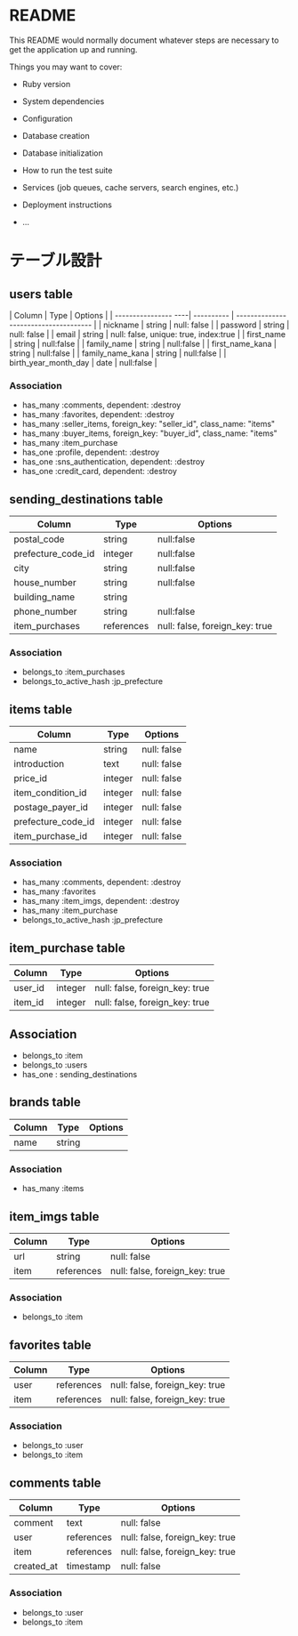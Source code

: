 # README

This README would normally document whatever steps are necessary to get the
application up and running.

Things you may want to cover:

* Ruby version

* System dependencies

* Configuration

* Database creation

* Database initialization

* How to run the test suite

* Services (job queues, cache servers, search engines, etc.)

* Deployment instructions

* ...


# テーブル設計

## users table
| Column               | Type       | Options                               |
| ---------------- ----| ---------- | ------------------------------------- |
| nickname             | string     | null: false                           |
| password             | string     | null: false                           |
| email                | string     | null: false, unique: true, index:true |
| first_name           | string     | null:false                            |
| family_name          | string     | null:false                            |
| first_name_kana      | string     | null:false                            |
| family_name_kana     | string     | null:false                            |
| birth_year_month_day | date       | null:false                            |

### Association
- has_many :comments, dependent: :destroy
- has_many :favorites, dependent: :destroy
- has_many :seller_items, foreign_key: "seller_id", class_name: "items"
- has_many :buyer_items, foreign_key: "buyer_id", class_name: "items"
- has_many :item_purchase
- has_one :profile, dependent: :destroy
- has_one :sns_authentication, dependent: :destroy
- has_one :credit_card, dependent: :destroy


## sending_destinations table
| Column             | Type       | Options                        |
| ------------------ | ---------- | ------------------------------ |
| postal_code        | string     | null:false                     |
| prefecture_code_id | integer    | null:false                     |
| city               | string     | null:false                     |
| house_number       | string     | null:false                     |
| building_name      | string     |                                |
| phone_number       | string     | null:false                     |
| item_purchases     | references | null: false, foreign_key: true |

### Association
- belongs_to :item_purchases
- belongs_to_active_hash :jp_prefecture



## items table
| Column              | Type    | Options     |
| ------------------- | ------- | ----------- |
| name                | string  | null: false |
| introduction        | text    | null: false |
| price_id            | integer | null: false |
| item_condition_id   | integer | null: false |
| postage_payer_id    | integer | null: false |
| prefecture_code_id  | integer | null: false |
| item_purchase_id    | integer | null: false |

### Association
- has_many :comments, dependent: :destroy
- has_many :favorites
- has_many :item_imgs, dependent: :destroy
- has_many :item_purchase 
- belongs_to_active_hash :jp_prefecture


## item_purchase table
| Column  | Type    | Options                        |
| ------- | ------- | ------------------------------ |
| user_id | integer | null: false, foreign_key: true |
| item_id | integer | null: false, foreign_key: true |

## Association
- belongs_to :item
- belongs_to :users
- has_one : sending_destinations



## brands table
| Column | Type   | Options |
| ------ | ------ | ------- |
| name   | string |         |

### Association
- has_many :items



## item_imgs table
| Column | Type       | Options                        |
| ------ | ---------- | ------------------------------ |
| url    | string     | null: false                    |
| item   | references | null: false, foreign_key: true |

### Association
- belongs_to :item



## favorites table
| Column | Type       | Options                        |
| ------ | ---------- | ------------------------------ |
| user   | references | null: false, foreign_key: true |
| item   | references | null: false, foreign_key: true |

### Association
- belongs_to :user
- belongs_to :item



## comments table
| Column     | Type       | Options                        |
| ---------- | ---------- | ------------------------------ |
| comment    | text       | null: false                    |
| user       | references | null: false, foreign_key: true |
| item       | references | null: false, foreign_key: true |
| created_at | timestamp  | null: false                    |

### Association
- belongs_to :user
- belongs_to :item